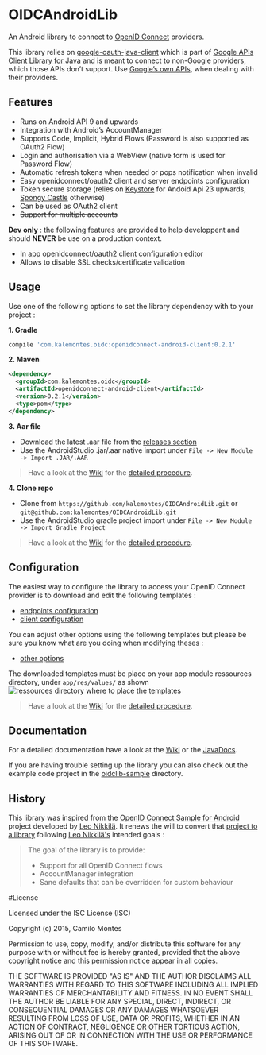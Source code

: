 # OIDCAndroidLib

An Android library to connect to [OpenID Connect](http://openid.net/connect/) providers.

This library relies on [google-oauth-java-client](https://code.google.com/p/google-oauth-java-client/) which is part of [Google APIs Client Library for Java](https://github.com/google/google-api-java-client) and is meant to connect to non-Google providers, which those APIs don’t support. Use [Google’s own APIs](https://developers.google.com/accounts/docs/OAuth2Login), when dealing with their providers.

## Features

* Runs on Android API 9 and upwards
* Integration with Android’s AccountManager
* Supports Code, Implicit, Hybrid Flows (Password is also supported as OAuth2 Flow)
* Login and authorisation via a WebView (native form is used for Password Flow)
* Automatic refresh tokens when needed or pops notification when invalid
* Easy openidconnect/oauth2 client and server endpoints configuration
* Token secure storage (relies on [Keystore](http://developer.android.com/training/articles/keystore.html) for Andoid Api 23 upwards, [Spongy Castle](https://rtyley.github.io/spongycastle) otherwise)
* Can be used as OAuth2 client
* ~~Support for multiple accounts~~

**Dev only** : the following features are provided to help developpent and should **NEVER** be use on a production context.

* In app openidconnect/oauth2 client configuration editor
* Allows to disable SSL checks/certificate validation

## Usage

Use one of the following options to set the library dependency with to your project :

**1. Gradle**
```gradle
compile 'com.kalemontes.oidc:openidconnect-android-client:0.2.1'
```

**2. Maven**
```xml
<dependency>
  <groupId>com.kalemontes.oidc</groupId>
  <artifactId>openidconnect-android-client</artifactId>
  <version>0.2.1</version>
  <type>pom</type>
</dependency>
```

**3. Aar file**

* Download the latest .aar file from the [releases section](https://github.com/kalemontes/OIDCAndroidLib/releases)
* Use the AndroidStudio .jar/.aar native import under `File -> New Module -> Import .JAR/.AAR`

> Have a look at the [Wiki](https://github.com/kalemontes/OIDCAndroidLib/wiki) for the [detailed procedure](https://github.com/kalemontes/OIDCAndroidLib/wiki/1.3.-Using-the-aar-library).

**4. Clone repo**

* Clone from `https://github.com/kalemontes/OIDCAndroidLib.git` or `git@github.com:kalemontes/OIDCAndroidLib.git`
* Use the AndroidStudio gradle project import under `File -> New Module -> Import Gradle Project`

> Have a look at the [Wiki](https://github.com/kalemontes/OIDCAndroidLib/wiki) for the [detailed procedure](https://github.com/kalemontes/OIDCAndroidLib/wiki/1.4.-Clone-and-import-modulet).

## Configuration

The easiest way to configure the library to access your OpenID Connect provider is to download and edit the following templates :

* [endpoints configuration](https://github.com/kalemontes/OIDCAndroidLib/blob/master/oidclib/src/main/res/values/oidc_endpoints.xml)
* [client configuration](https://github.com/kalemontes/OIDCAndroidLib/blob/master/oidclib/src/main/res/values/oidc_clientconf.xml)

You can adjust other options using the following templates but please be sure you know what are you doing when modifying theses :

* [other options](https://github.com/kalemontes/OIDCAndroidLib/blob/master/oidclib/src/main/res/values/oidc_clientoptions.xml)

The downloaded templates must be place on your app module ressources directory, under `app/res/values/` as shown
<img src="https://github.com/kalemontes/OIDCAndroidLib/wiki/images/valuesDir.PNG" alt="ressources directory where to place the templates"/>

> Have a look at the [Wiki](https://github.com/kalemontes/OIDCAndroidLib/wiki) for the [detailed procedure](https://github.com/kalemontes/OIDCAndroidLib/wiki/2.-Configure).

## Documentation

For a detailed documentation have a look at the [Wiki](https://github.com/kalemontes/OIDCAndroidLib/wiki) or the [JavaDocs]().

If you are having trouble setting up the library you can also check out the example code project in the [oidclib-sample](https://github.com/kalemontes/OIDCAndroidLib/tree/master/oidclib-sample) directory.

## History

This library was inspired from the [OpenID Connect Sample for Android](https://github.com/learning-layers/android-openid-connect) project developed by [Leo Nikkilä](https://github.com/lnikkila). It renews the will to convert that [project to a library](https://github.com/learning-layers/android-openid-connect/issues/2) following [Leo Nikkilä's](https://github.com/lnikkila) intended goals :

> The goal of the library is to provide:
>
> * Support for all OpenID Connect flows
> * AccountManager integration
> * Sane defaults that can be overridden for custom behaviour

#License 

Licensed under the ISC License (ISC)

Copyright (c) 2015, Camilo Montes

Permission to use, copy, modify, and/or distribute this software for any
purpose with or without fee is hereby granted, provided that the above
copyright notice and this permission notice appear in all copies.

THE SOFTWARE IS PROVIDED "AS IS" AND THE AUTHOR DISCLAIMS ALL WARRANTIES
WITH REGARD TO THIS SOFTWARE INCLUDING ALL IMPLIED WARRANTIES OF
MERCHANTABILITY AND FITNESS. IN NO EVENT SHALL THE AUTHOR BE LIABLE FOR
ANY SPECIAL, DIRECT, INDIRECT, OR CONSEQUENTIAL DAMAGES OR ANY DAMAGES
WHATSOEVER RESULTING FROM LOSS OF USE, DATA OR PROFITS, WHETHER IN AN
ACTION OF CONTRACT, NEGLIGENCE OR OTHER TORTIOUS ACTION, ARISING OUT OF
OR IN CONNECTION WITH THE USE OR PERFORMANCE OF THIS SOFTWARE.

